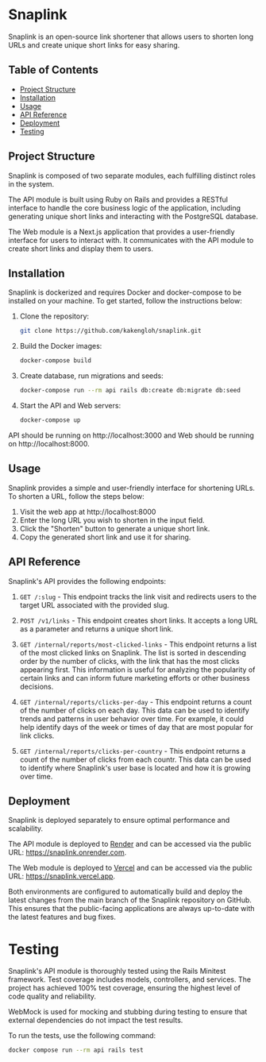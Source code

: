 # Snaplink

Snaplink is an open-source link shortener that allows users to shorten long URLs and create unique short links for easy sharing.

## Table of Contents

- [Project Structure](#project-structure)
- [Installation](#installation)
- [Usage](#usage)
- [API Reference](#api-reference)
- [Deployment](#deployment)
- [Testing](#testing)

## Project Structure

Snaplink is composed of two separate modules, each fulfilling distinct roles in the system.

The API module is built using Ruby on Rails and provides a RESTful interface to handle the core business logic of the application, including generating unique short links and interacting with the PostgreSQL database.

The Web module is a Next.js application that provides a user-friendly interface for users to interact with. It communicates with the API module to create short links and display them to users.

## Installation

Snaplink is dockerized and requires Docker and docker-compose to be installed on your machine. To get started, follow the instructions below:

1. Clone the repository:

   ```bash
   git clone https://github.com/kakengloh/snaplink.git
   ```

2. Build the Docker images:

   ```bash
   docker-compose build
   ```

3. Create database, run migrations and seeds:

   ```bash
   docker-compose run --rm api rails db:create db:migrate db:seed
   ```

4. Start the API and Web servers:
   ```bash
   docker-compose up
   ```

API should be running on http://localhost:3000 and Web should be running on http://localhost:8000.

## Usage

Snaplink provides a simple and user-friendly interface for shortening URLs. To shorten a URL, follow the steps below:

1. Visit the web app at http://localhost:8000
2. Enter the long URL you wish to shorten in the input field.
3. Click the "Shorten" button to generate a unique short link.
4. Copy the generated short link and use it for sharing.

## API Reference

Snaplink's API provides the following endpoints:

1. `GET /:slug` - This endpoint tracks the link visit and redirects users to the target URL associated with the provided slug.

2. `POST /v1/links` - This endpoint creates short links. It accepts a long URL as a parameter and returns a unique short link.

3. `GET /internal/reports/most-clicked-links` - This endpoint returns a list of the most clicked links on Snaplink. The list is sorted in descending order by the number of clicks, with the link that has the most clicks appearing first. This information is useful for analyzing the popularity of certain links and can inform future marketing efforts or other business decisions.

4. `GET /internal/reports/clicks-per-day` - This endpoint returns a count of the number of clicks on each day. This data can be used to identify trends and patterns in user behavior over time. For example, it could help identify days of the week or times of day that are most popular for link clicks.

5. `GET /internal/reports/clicks-per-country` - This endpoint returns a count of the number of clicks from each countr. This data can be used to identify where Snaplink's user base is located and how it is growing over time.

## Deployment

Snaplink is deployed separately to ensure optimal performance and scalability.

The API module is deployed to [Render](https://render.com) and can be accessed via the public URL: https://snaplink.onrender.com.

The Web module is deployed to [Vercel](https://vercel.com) and can be accessed via the public URL: https://snaplink.vercel.app.

Both environments are configured to automatically build and deploy the latest changes from the main branch of the Snaplink repository on GitHub. This ensures that the public-facing applications are always up-to-date with the latest features and bug fixes.

# Testing

Snaplink's API module is thoroughly tested using the Rails Minitest framework. Test coverage includes models, controllers, and services. The project has achieved 100% test coverage, ensuring the highest level of code quality and reliability.

WebMock is used for mocking and stubbing during testing to ensure that external dependencies do not impact the test results.

To run the tests, use the following command:

```bash
docker compose run --rm api rails test
```
